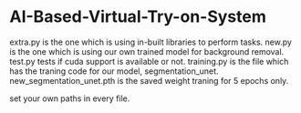 # AI-Based-Virtual-Try-on-System

extra.py is the one which is using in-built libraries to perform tasks.
new.py is the one which is using our own trained model for background removal.
test.py tests if cuda support is available or not.
training.py is the file which has the traning code for our model, segmentation_unet.
new_segmentation_unet.pth is the saved weight traning for 5 epochs only.


set your own paths in every file.
